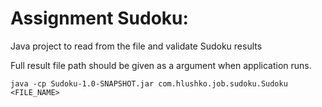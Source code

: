 # Assignment Sudoku: 
Java project to read from the file and validate Sudoku results

Full result file path should be given as a argument when application runs.

`java -cp Sudoku-1.0-SNAPSHOT.jar com.hlushko.job.sudoku.Sudoku <FILE_NAME>`
